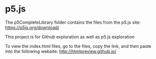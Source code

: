 # p5.js

The p5CompleteLibrary folder contains the files from the p5.js site:
https://p5js.org/download/

This project is for Github exploration as well as p5.js exploration

To view the index.html files, go to the files, copy the link, and then paste into the following website:
http://htmlpreview.github.io/
